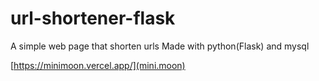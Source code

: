 # url-shortener-flask
A simple web page that shorten urls
Made with python(Flask) and mysql

[https://minimoon.vercel.app/](mini.moon)
